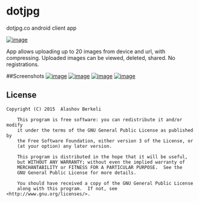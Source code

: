 # dotjpg
dotjpg.co android client app

[![image](https://developer.android.com/images/brand/en_app_rgb_wo_45.png)](https://play.google.com/store/apps/details?id=tm.alashow.dotjpg)

App allows uploading up to 20 images from device and url, with compressing.
Uploaded images can be viewed, deleted, shared. No registrations.

##Screenshots
[![image](http://dotjpg.co/DrOhZ.png)](http://dotjpg.co/i/DrOhZ)
[![image](http://dotjpg.co/RCf.png)](http://dotjpg.co/i/RCf)
[![image](http://dotjpg.co/3d.png)](http://dotjpg.co/i/3d)
[![image](http://dotjpg.co/2Z.png)](http://dotjpg.co/i/2Z)

## License

    Copyright (C) 2015  Alashov Berkeli

        This program is free software: you can redistribute it and/or modify
        it under the terms of the GNU General Public License as published by
        the Free Software Foundation, either version 3 of the License, or
        (at your option) any later version.

        This program is distributed in the hope that it will be useful,
        but WITHOUT ANY WARRANTY; without even the implied warranty of
        MERCHANTABILITY or FITNESS FOR A PARTICULAR PURPOSE.  See the
        GNU General Public License for more details.

        You should have received a copy of the GNU General Public License
        along with this program.  If not, see <http://www.gnu.org/licenses/>.
